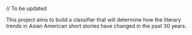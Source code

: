 

// To be updated

This project aims to build a classifier that will determine how the literary trends in Asian American short stories have changed in the past 30 years.
